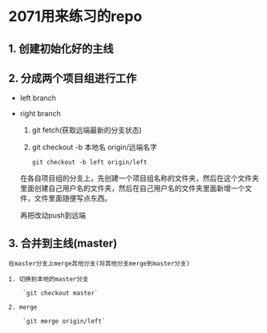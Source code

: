 # 2071用来练习的repo
## 1. 创建初始化好的主线
## 2. 分成两个项目组进行工作

 - left branch
  - right branch

    1. git fetch(获取远端最新的分支状态)
    2. git checkout -b 本地名 origin/远端名字

        `git checkout -b left origin/left`

    在各自项目组的分支上，先创建一个项目组名称的文件夹，然后在这个文件夹里面创建自己用户名的文件夹，然后在自己用户名的文件夹里面新增一个文件，文件里面随便写点东西。

    再把改动push到远端

## 3. 合并到主线(master)

    在master分支上merge其他分支(将其他分支merge到master分支)

    1. 切换到本地的master分支

        `git checkout master`
    
    2. merge

        `git merge origin/left`
